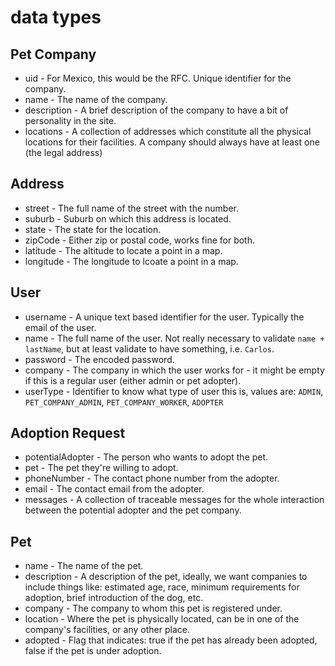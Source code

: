 # data types

## Pet Company

* uid - For Mexico, this would be the RFC. Unique identifier for the company.
* name - The name of the company.
* description - A brief description of the company to have a bit of personality in the site.
* locations - A collection of addresses which constitute all the physical locations for their facilities. A company should always have at least one (the legal address)

## Address

* street - The full name of the street with the number.
* suburb - Suburb on which this address is located.
* state - The state for the location.
* zipCode - Either zip or postal code, works fine for both.
* latitude - The altitude to locate a point in a map.
* longitude - The longitude to lcoate a point in a map.

## User

* username - A unique text based identifier for the user. Typically the email of the user.
* name - The full name of the user. Not really necessary to validate `name + lastName`, but at least validate to have something, i.e. `Carlos`.
* password - The encoded password.
* company - The company in which the user works for - it might be empty if this is a regular user (either admin or pet adopter).
* userType - Identifier to know what type of user this is, values are: `ADMIN`, `PET_COMPANY_ADMIN`, `PET_COMPANY_WORKER`, `ADOPTER`

## Adoption Request

* potentialAdopter - The person who wants to adopt the pet.
* pet - The pet they're willing to adopt.
* phoneNumber - The contact phone number from the adopter.
* email - The contact email from the adopter.
* messages - A collection of traceable messages for the whole interaction between the potential adopter and the pet company.

## Pet

* name - The name of the pet.
* description - A description of the pet, ideally, we want companies to include things like: estimated age, race, minimum requirements for adoption, brief introduction of the dog, etc.
* company - The company to whom this pet is registered under.
* location - Where the pet is physically located, can be in one of the company's facilities, or any other place.
* adopted - Flag that indicates: true if the pet has already been adopted, false if the pet is under adoption.

